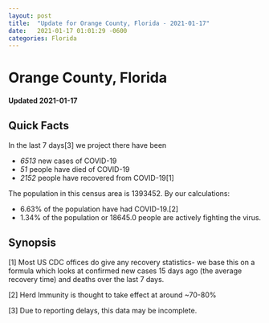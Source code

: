 ```yaml
---
layout: post
title:  "Update for Orange County, Florida - 2021-01-17"
date:   2021-01-17 01:01:29 -0600
categories: Florida
---
```


# Orange County, Florida
#### Updated 2021-01-17

## Quick Facts

In the last 7 days[3] we project there have been
- *6513* new cases of COVID-19
- *51* people have died of COVID-19
- *2152* people have recovered from COVID-19[1]

The population in this census area is 1393452. By our calculations:
- 6.63% of the population have had COVID-19.[2]
- 1.34% of the population or 18645.0 people are actively fighting the virus.

## Synopsis




[1] Most US CDC offices do give any recovery statistics- we base this on a formula which looks at confirmed new cases
15 days ago (the average recovery time) and deaths over the last 7 days.

[2] Herd Immunity is thought to take effect at around ~70-80%

[3] Due to reporting delays, this data may be incomplete.
 
    
